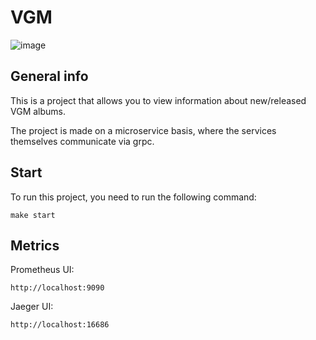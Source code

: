 # VGM

![image](https://github.com/VrMolodyakov/vgm/assets/99216816/a01105c3-3be2-4358-88a6-0b5cc19b0d10)

## General info
This is a project that allows you to view information about new/released VGM albums.

The project is made on a microservice basis, where the services themselves communicate via grpc.

## Start
To run this project, you need to run the following command:
```
make start
```

## Metrics

Prometheus UI:
```
http://localhost:9090
```

Jaeger UI:
```
http://localhost:16686
```
